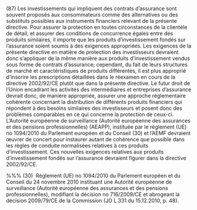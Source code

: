 (87) Les investissements qui impliquent des contrats d’assurance sont souvent proposés aux consommateurs comme des alternatives ou des substituts possibles aux instruments financiers relevant de la présente directive. Pour assurer la protection en toutes circonstances de la clientèle de détail, et assurer des conditions de concurrence égales entre des produits similaires, il importe que les produits d’investissement fondés sur l’assurance soient soumis à des exigences appropriées. Les exigences de la présente directive en matière de protection des investisseurs devraient donc s’appliquer de la même manière aux produits d’investissement vendus sous forme de contrats d’assurance; cependant, du fait de leurs structures de marché et caractéristiques de produits différentes, il est plus approprié d’inscrire les prescriptions détaillées dans le réexamen en cours de la directive 2002/92/CE plutôt que dans la présente directive. Le futur droit de l’Union encadrant les activités des intermédiaires et entreprises d’assurance devrait donc, de manière appropriée, assurer une approche réglementaire cohérente concernant la distribution de différents produits financiers qui répondent à des besoins similaires des investisseurs et posent donc des problèmes comparables en ce qui concerne la protection de ceux-ci. L’Autorité européenne de surveillance (Autorité européenne des assurances et des pensions professionnelles) (AEAPP), instituée par le règlement (UE) no 1094/2010 du Parlement européen et du Conseil (30) et l’AEMF devraient œuvrer de concert pour instaurer autant de cohérence que possible dans les règles de conduite normalisées relatives à ces produits d’investissement. Ces nouvelles exigences relatives aux produits d’investissement fondés sur l’assurance devraient figurer dans la directive 2002/92/CE.

%%% (30)  Règlement (UE) no 1094/2010 du Parlement européen et du Conseil du 24 novembre 2010 instituant une Autorité européenne de surveillance (Autorité européenne des assurances et des pensions professionnelles), modifiant la décision no 716/2009/CE et abrogeant la décision 2009/79/CE de la Commission (JO L 331 du 15.12.2010, p. 48).